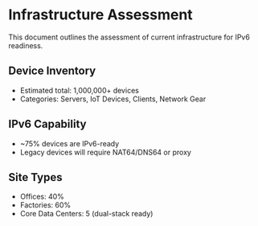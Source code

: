 
# Infrastructure Assessment

This document outlines the assessment of current infrastructure for IPv6 readiness.

## Device Inventory
- Estimated total: 1,000,000+ devices
- Categories: Servers, IoT Devices, Clients, Network Gear

## IPv6 Capability
- ~75% devices are IPv6-ready
- Legacy devices will require NAT64/DNS64 or proxy

## Site Types
- Offices: 40%
- Factories: 60%
- Core Data Centers: 5 (dual-stack ready)
